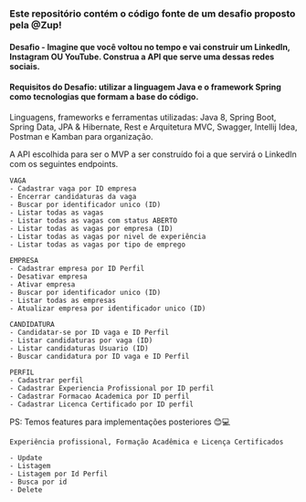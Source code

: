 ### Este repositório contém o código fonte de um desafio proposto pela @Zup!

#### Desafio - Imagine que você voltou no tempo e vai construir um LinkedIn, Instagram OU YouTube. Construa a API que serve uma dessas redes sociais.

#### Requisitos do Desafio: utilizar a linguagem Java e o framework Spring como tecnologias que formam a base do código. 

Linguagens, frameworks e ferramentas utilizadas:
Java 8, Spring Boot, Spring Data, JPA & Hibernate, Rest e Arquitetura MVC, Swagger, Intellij Idea, Postman e Kamban para organização.

A API escolhida para ser o MVP a ser construído foi a que servirá o LinkedIn com os seguintes endpoints.

````
VAGA 
- Cadastrar vaga por ID empresa
- Encerrar candidaturas da vaga 
- Buscar por identificador unico (ID)
- Listar todas as vagas
- Listar todas as vagas com status ABERTO
- Listar todas as vagas por empresa (ID)
- Listar todas as vagas por nivel de experiência
- Listar todas as vagas por tipo de emprego

EMPRESA
- Cadastrar empresa por ID Perfil
- Desativar empresa
- Ativar empresa
- Buscar por identificador unico (ID)
- Listar todas as empresas
- Atualizar empresa por identificador unico (ID)

CANDIDATURA 
- Candidatar-se por ID vaga e ID Perfil
- Listar candidaturas por vaga (ID)
- Listar candidaturas Usuario (ID)
- Buscar candidatura por ID vaga e ID Perfil

PERFIL
- Cadastrar perfil
- Cadastrar Experiencia Profissional por ID perfil
- Cadastrar Formacao Academica por ID perfil
- Cadastrar Licenca Certificado por ID perfil

````

PS: Temos features para implementações posteriores 😊💻

````
Experiência profissional, Formação Acadêmica e Licença Certificados

- Update
- Listagem
- Listagem por Id Perfil
- Busca por id
- Delete

````
